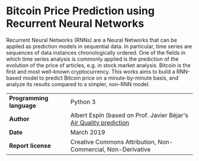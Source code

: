 # Bitcoin Price Prediction using Recurrent Neural Networks

Recurrent Neural Networks (RNNs) are a Neural Networks that can be applied as prediction models in sequential data. In particular, time series are sequences of data instances chronologically ordered. One of the fields in which time series analysis is commonly applied is the prediction of the evolution of the price of articles, e.g. in stock market analysis. Bitcoin is the first and most well-known cryptocurrency. This works aims to build a RNN-based model to predict Bitcoin price on a minute-by-minute basis, and analyze its results compared to a simpler, non-RNN model.

| | |
|-|-|
| **Programming language** | Python 3 |
| **Author** | Albert Espín (based on Prof. Javier Béjar's [Air Quality prediction](https://github.com/bejar/DLMAI/blob/master/AirQuality/AQPredictionRNN.py) |
| **Date**  | March 2019  |
| **Report license**  | Creative Commons Attribution, Non-Commercial, Non-Derivative |
